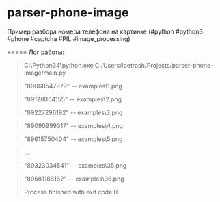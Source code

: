parser-phone-image
===========

Пример разбора номера телефона на картинке (#python #python3 #phone #captcha #PIL #image_processing)


=====
Лог работы:
> C:\Python34\python.exe C:/Users/ipetrash/Projects/parser-phone-image/main.py
>
> "89068547979" -- examples\1.png
>
> "89128064155" -- examples\2.png
>
> "89227296192" -- examples\3.png

> "89090999317" -- examples\4.png

> "89615750404" -- examples\5.png
 
> ...

> "89323034541" -- examples\35.png

> "89681188182" -- examples\36.png
>
> Process finished with exit code 0
